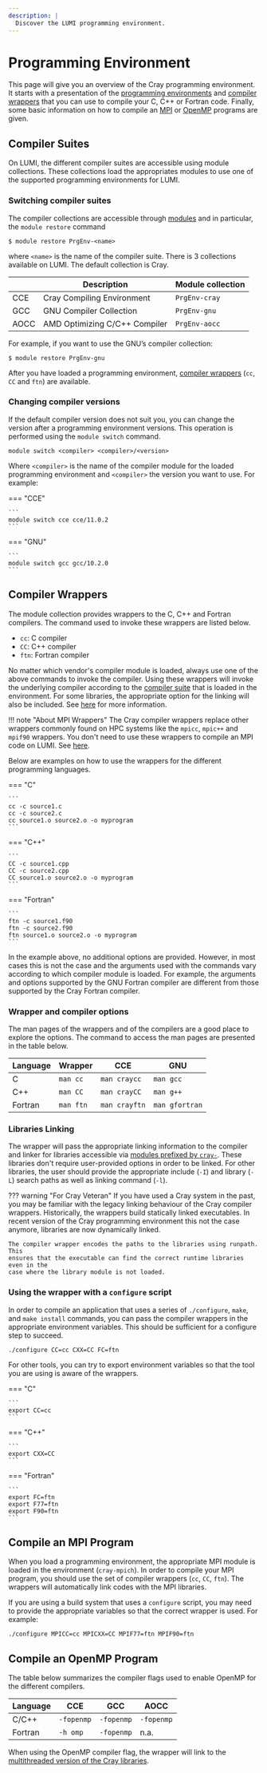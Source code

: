 ```yaml
---
description: |
  Discover the LUMI programming environment.
---
```


# Programming Environment

[1]: #compiler-suites
  [1.1]: #switching-compiler-suites
  [1.2]: #changing-compiler-versions
[2]: #compiler-wrappers
  [2.1]: #wrapper-and-compiler-options
  [2.2]: #libraries-linking
  [2.3]: #using-the-wrapper-with-a-configure-script
[3]: #compile-an-mpi-program
[4]: #compile-an-openmp-program

[modules]: ../../computing/modules.md
[libraries]: libraries.md
[cray-libraries]: libraries.md#cray-libraries

This page will give you an overview of the Cray programming environment. It 
starts with a presentation of the [programming environments][1] and
[compiler wrappers][2] that you can use to compile your C, C++ or Fortran code.
Finally, some basic information on how to compile an [MPI][3] or [OpenMP][4]
programs are given.

## Compiler Suites

On LUMI, the different compiler suites are accessible using module collections.
These collections load the appropriates modules to use one of the supported
programming environments for LUMI.

### Switching compiler suites

The compiler collections are accessible through [modules][modules] and in 
particular, the `module restore` command

```
$ module restore PrgEnv-<name>
```

where `<name>` is the name of the compiler suite. There is 3 collections
available on LUMI. The default collection is Cray.

|      | Description                   | Module collection |
|------|-------------------------------|-------------------|
| CCE  | Cray Compiling Environment    | `PrgEnv-cray`     |
| GCC  | GNU Compiler Collection       | `PrgEnv-gnu`      |
| AOCC | AMD Optimizing C/C++ Compiler | `PrgEnv-aocc`     |

For example, if you want to use the GNU’s compiler collection:

```
$ module restore PrgEnv-gnu
```

After you have loaded a programming environment, [compiler wrappers][2] (`cc`,
`CC` and `ftn`) are available.

### Changing compiler versions

If the default compiler version does not suit you, you can change the version
after a programming environment versions. This operation is performed using
the `module switch` command.

```
module switch <compiler> <compiler>/<version>
```

Where `<compiler>` is the name of the compiler module for the loaded programming
environment and `<compiler>` the version you want to use. For example:

=== "CCE"

    ```
    module switch cce cce/11.0.2
    ```

=== "GNU"

    ```
    module switch gcc gcc/10.2.0
    ```


## Compiler Wrappers

The module collection provides wrappers to the C, C++ and Fortran compilers. The
command used to invoke these wrappers are listed below.

- `cc`: C compiler
- `CC`: C++ compiler
- `ftn`: Fortran compiler

No matter which vendor's compiler module is loaded, always use one of the above
commands to invoke the compiler. Using these wrappers will invoke the underlying 
compiler according to the [compiler suite][1] that is loaded in the environment. 
For some libraries, the appropriate option for the linking will also be 
included. See [here][2.2] for more information.


!!! note "About MPI Wrappers"
    The Cray compiler wrappers replace other wrappers commonly found on HPC 
    systems like the `mpicc`, `mpic++` and `mpif90` wrappers. You don't need to
    use these wrappers to compile an MPI code on LUMI. See [here][3].

Below are examples on how to use the wrappers for the different programming
languages.

=== "C"

    ```
    cc -c source1.c
    cc -c source2.c
    cc source1.o source2.o -o myprogram 
    ```

=== "C++"

    ```
    CC -c source1.cpp
    CC -c source2.cpp
    CC source1.o source2.o -o myprogram 
    ```

=== "Fortran"

    ```
    ftn -c source1.f90
    ftn -c source2.f90
    ftn source1.o source2.o -o myprogram 
    ```

In the example above, no additional options are provided. However, in most cases
this is not the case and the arguments used with the commands vary according to
which compiler module is loaded. For example, the  arguments and options
supported by the GNU Fortran compiler are different from those supported by the
Cray Fortran compiler.

### Wrapper and compiler options

The man pages of the wrappers and of the compilers are a good place to explore
the options. The command to access the man pages are presented in the table
below.

| Language | Wrapper   | CCE           | GNU            |
|----------|-----------|---------------|----------------|
| C        | `man cc`  | `man craycc`  | `man gcc`      |
| C++      | `man CC`  | `man crayCC`  | `man g++`      |
| Fortran  | `man ftn` | `man crayftn` | `man gfortran` |

### Libraries Linking

The wrapper will pass the appropriate linking information to the compiler and 
linker for libraries accessible via 
[modules prefixed by `cray-`][cray-libraries]. These libraries don't require 
user-provided options in order to be linked. For other libraries, the user 
should provide the appropriate include (`-I`) and library (`-L`) search paths
as well as linking command (`-l`).


??? warning "For Cray Veteran"
    If you have used a Cray system in the past, you may be familiar with the legacy
    linking behaviour of the Cray compiler wrappers. Historically, the wrappers
    build statically linked executables. In recent version of the Cray programming
    environment this not the case anymore, libraries are now dynamically linked.

    The compiler wrapper encodes the paths to the libraries using runpath. This
    ensures that the executable can find the correct runtime libraries even in the
    case where the library module is not loaded.

### Using the wrapper with a `configure` script

In order to compile an application that uses a series of `./configure`,
`make`, and `make install` commands, you can pass the compiler  wrappers in the
appropriate environment variables. This should be sufficient for a configure
step to succeed.

```
./configure CC=cc CXX=CC FC=ftn
```

For other tools, you can try to export environment variables so that the tool
you are using is aware of the wrappers.

=== "C"

    ```
    export CC=cc 
    ```

=== "C++"

    ```
    export CXX=CC
    ```

=== "Fortran"

    ```
    export FC=ftn
    export F77=ftn
    export F90=ftn
    ```

## Compile an MPI Program

When you load a programming environment, the appropriate MPI module is loaded in
the environment (`cray-mpich`). In order to compile your MPI program, you
should use the set of compiler wrappers (`cc`, `CC`, `ftn`). The wrappers
will automatically link codes with the MPI libraries.

If you are using a build system that uses a `configure` script, you may need to
provide the appropriate variables so that the correct wrapper is used.
For example:

```
./configure MPICC=cc MPICXX=CC MPIF77=ftn MPIF90=ftn
```

## Compile an OpenMP Program

The table below summarizes the compiler flags used to enable OpenMP for the
different compilers.

| Language | CCE        | GCC        | AOCC       |
|----------|------------|------------|------------|
| C/C++    | `-fopenmp` | `-fopenmp` | `-fopenmp` |
| Fortran  | `-h omp`   | `-fopenmp` | n.a.       |

When using the OpenMP compiler flag, the wrapper will link to the 
[multithreaded version of the Cray libraries][cray-libraries].
